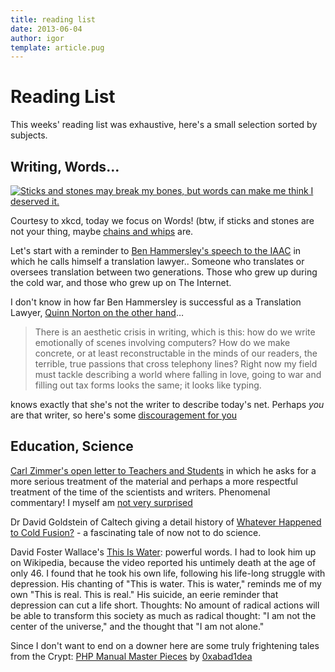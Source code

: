```yaml
---
title: reading list
date: 2013-06-04
author: igor
template: article.pug
---
```


# Reading List

This weeks' reading list was exhaustive, here's a small selection sorted by subjects.

## Writing, Words…

[![Sticks and stones may break my bones, but words can make me think I deserved it.](http://imgs.xkcd.com/comics/sticks_and_stones.png)](http://xkcd.com/1216/ "Sticks and stones may break my bones, but words can make me think I deserved it.")

Courtesy to xkcd, today we focus on Words! (btw, if sticks and stones are not your thing, maybe [chains and whips](https://www.youtube.com/watch?v=KdS6HFQ_LUc) are.

Let's start with a reminder to [Ben Hammersley's speech to the IAAC](https://www.benhammersley.com/2011/09/my-speech-to-the-iaac/) in which he calls himself a translation lawyer..
Someone who translates or oversees translation between two generations.
Those who grew up during the cold war, and those who grew up on The Internet.

I don't know in how far Ben Hammersley is successful as a Translation Lawyer, [Quinn Norton on the other hand](http://www.quinnnorton.com/)…

> There is an aesthetic crisis in writing, which is this: how do we write emotionally of scenes involving computers? How do we make concrete, or at least reconstructable in the minds of our readers, the terrible, true passions that cross telephony lines? Right now my field must tackle describing a world where falling in love, going to war and filling out tax forms looks the same; it looks like typing.

knows exactly that she's not the writer to describe today's net.
Perhaps *you* are that writer, so here's some [discouragement for you](http://lhote.blogspot.co.at/2013/06/discouragement-for-young-writers.html)

## Education, Science

[Carl Zimmer's open letter to Teachers and Students](http://phenomena.nationalgeographic.com/2013/05/31/an-open-letter-to-science-students-and-science-teachers/) in which he asks for a more serious treatment of the material and perhaps a more respectful treatment of the time of the scientists and writers.
Phenomenal commentary! I myself am [not very surprised](/2010/03/20/newbies-on-the-internet-vs-other-fields#update-2013-06-02)

Dr David Goldstein of Caltech giving a detail history of [Whatever Happened to Cold Fusion?](http://www.its.caltech.edu/~dg/fusion_art.html) - a fascinating tale of now not to do science.

David Foster Wallace's [This Is Water](https://www.youtube.com/watch?v=SFt7EzpsZQo): powerful words.
I had to look him up on Wikipedia, because the video reported his untimely death at the age of only 46.
I found that he took his own life, following his life-long struggle with depression.
His chanting of "This is water.
This is water," reminds me of my own "This is real.
This is real." His suicide, an eerie reminder that depression can cut a life short.
Thoughts: No amount of radical actions will be able to transform this society as much as radical thought: "I am not the center of the universe," and the thought that "I am not alone."

Since I don't want to end on a downer here are some truly frightening tales from the Crypt: [PHP Manual Master Pieces](http://phpmanualmasterpieces.tumblr.com/) by [0xabad1dea](http://0xabad1dea.github.io/)
